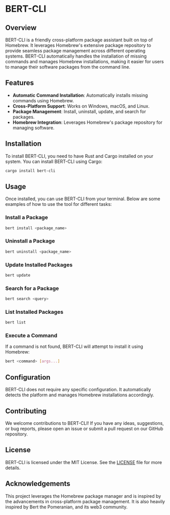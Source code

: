 # BERT-CLI

## Overview

BERT-CLI is a friendly cross-platform package assistant built on top of Homebrew. It leverages Homebrew's extensive package repository to provide seamless package management across different operating systems. BERT-CLI automatically handles the installation of missing commands and manages Homebrew installations, making it easier for users to manage their software packages from the command line.

## Features

- **Automatic Command Installation**: Automatically installs missing commands using Homebrew.
- **Cross-Platform Support**: Works on Windows, macOS, and Linux.
- **Package Management**: Install, uninstall, update, and search for packages.
- **Homebrew Integration**: Leverages Homebrew's package repository for managing software.

## Installation

To install BERT-CLI, you need to have Rust and Cargo installed on your system. You can install BERT-CLI using Cargo:

```bash
cargo install bert-cli
```

## Usage

Once installed, you can use BERT-CLI from your terminal. Below are some examples of how to use the tool for different tasks:

### Install a Package

```bash
bert install <package_name>
```

### Uninstall a Package

```bash
bert uninstall <package_name>
```

### Update Installed Packages

```bash
bert update
```

### Search for a Package

```bash
bert search <query>
```

### List Installed Packages

```bash
bert list
```

### Execute a Command

If a command is not found, BERT-CLI will attempt to install it using Homebrew:

```bash
bert <command> [args...]
```

## Configuration

BERT-CLI does not require any specific configuration. It automatically detects the platform and manages Homebrew installations accordingly.

## Contributing

We welcome contributions to BERT-CLI! If you have any ideas, suggestions, or bug reports, please open an issue or submit a pull request on our GitHub repository.

## License

BERT-CLI is licensed under the MIT License. See the [LICENSE](LICENSE) file for more details.

## Acknowledgements

This project leverages the Homebrew package manager and is inspired by the advancements in cross-platform package management. It is also heavily inspired by Bert the Pomeranian, and its web3 community.
